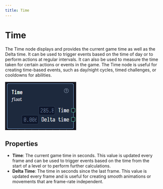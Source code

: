 ```yaml
---
title: Time
---
```


# Time

The Time node displays and provides the current game time as well as the Delta time. It can be used to trigger events based on the time of day or to perform actions at regular intervals. It can also be used to measure the time taken for certain actions or events in the game. The Time node is useful for creating time-based events, such as day/night cycles, timed challenges, or cooldowns for abilities.

![Image of the Time Node](/nodes/time.png)

## Properties

- **Time**: The current game time in seconds. This value is updated every frame and can be used to trigger events based on the time from the start of a level or to perform further calculations.
- **Delta Time**: The time in seconds since the last frame. This value is updated every frame and is useful for creating smooth animations or movements that are frame-rate independent.
